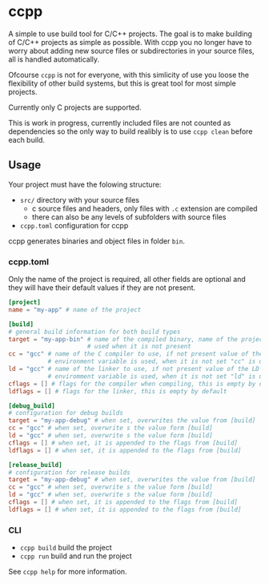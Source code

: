 # ccpp

A simple to use build tool for C/C++ projects. The goal is to make building of
C/C++ projects as simple as possible. With ccpp you no longer have to worry
about adding new source files or subdirectories in your source files, all is
handled automatically.

Ofcourse `ccpp` is not for everyone, with this simlicity of use you loose the
flexibility of other build systems, but this is great tool for most simple
projects.

Currently only C projects are supported.

This is work in progress, currently included files are not counted as
dependencies so the only way to build realibly is to use `ccpp clean`
before each build.

## Usage
Your project must have the folowing structure:
- `src/` directory with your source files
    - c source files and headers, only files with `.c` extension are compiled
    - there can also be any levels of subfolders with source files
- `ccpp.toml` configuration for ccpp

ccpp generates binaries and object files in folder `bin`.

### ccpp.toml
Only the name of the project is required, all other fields are optional and
they will have their default values if they are not present.
```toml
[project]
name = "my-app" # name of the project

[build]
# general build information for both build types
target = "my-app-bin" # name of the compiled binary, name of the project is
                      # used when it is not present
cc = "gcc" # name of the C compiler to use, if not present value of the CC
           # environment variable is used, when it is not set "cc" is used
ld = "gcc" # name of the linker to use, if not present value of the LD
           # enviromment variable is used, when it is not set "ld" is used
cflags = [] # flags for the compiler when compiling, this is empty by default
ldflags = [] # flags for the linker, this is empty by default

[debug_build]
# configuration for debug builds
target = "my-app-debug" # when set, overwrites the value from [build]
cc = "gcc" # when set, overwrite s the value form [build]
ld = "gcc" # when set, overwrite s the value form [build]
cflags = [] # when set, it is appended to the flags from [build]
ldflags = [] # when set, it is appended to the flags from [build]

[release_build]
# configuration for release builds
target = "my-app-debug" # when set, overwrites the value from [build]
cc = "gcc" # when set, overwrite s the value form [build]
ld = "gcc" # when set, overwrite s the value form [build]
cflags = [] # when set, it is appended to the flags from [build]
ldflags = [] # when set, it is appended to the flags from [build]
```

### CLI
- `ccpp build` build the project
- `ccpp run` build and run the project

See `ccpp help` for more information.
